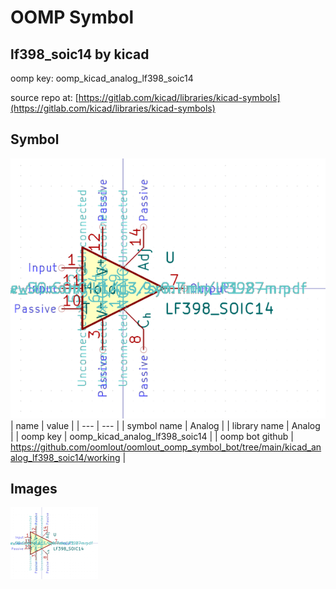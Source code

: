 # OOMP Symbol  
## lf398_soic14  by kicad  
  
oomp key: oomp_kicad_analog_lf398_soic14  
  
source repo at: [https://gitlab.com/kicad/libraries/kicad-symbols](https://gitlab.com/kicad/libraries/kicad-symbols)  
## Symbol  
  
[![working.png](working_600.png)](working.png)  
| name | value | 
| --- | --- | 
| symbol name | Analog | 
| library name | Analog | 
| oomp key | oomp_kicad_analog_lf398_soic14 | 
| oomp bot github | https://github.com/oomlout/oomlout_oomp_symbol_bot/tree/main/kicad_analog_lf398_soic14/working | 
## Images  
  
[![working.png](working_140.png)](working.png)  
